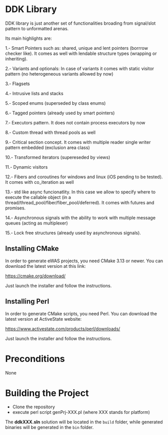DDK Library
===================

DDK library is just another set of functionalities broading from signal/slot pattern to unformatted arenas.

Its main highlights are:

1.- Smart Pointers such as: shared, unique and lent pointers (borrrow checker like). It comes as well with lendable structure types (wrapping or inheriting).

2.- Variants and optionals: In case of variants it comes with static visitor pattern (no heterogeneous variants allowed by now)

3.- Flagsets

4.- Intrusive lists and stacks

5.- Scoped enums (superseded by class enums)

6.- Tagged pointers (already used by smart pointers)

7.- Executors pattern. It does not contain process executors by now

8.- Custom thread with thread pools as well

9.- Critical section concept. It comes with multiple reader single writer pattern embedded (exclusion area class)

10.- Transformed iterators (supereseded by views)

11.- Dynamic visitors

12.- Fibers and coroutines for windows and linux (iOS pending to be tested). It comes with co_iteration as well

13.- std like async funcionatlity. In this case we allow to specify where to execute the callable object (in a thread/thread_pool/fiber/fiber_pool/deferred). It comes with futures and promises.

14.- Asynchronous signals with the ability to work with multiple message queues (acting as multiplexer)

15.- Lock free structures (already used by asynchronous signals).


Installing CMake
----------------

In order to generate eWAS projects, you need CMake 3.13 or newer. You can download the latest version at this link:

https://cmake.org/download/

Just launch the installer and follow the instructions.

Installing Perl
---------------

In order to generate CMake scripts, you need Perl. You can download the latest version at ActiveState website:

https://www.activestate.com/products/perl/downloads/

Just launch the installer and follow the instructions.

Preconditions
=============

None

Building the Project
====================

- Clone the repository
- execute perl script genPrj-XXX.pl (where XXX stands for platform)

The **ddkXXX.sln** solution will be located in the `build` folder, while generated binaries will be generated in the `bin` folder.
